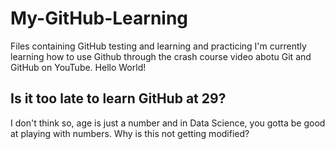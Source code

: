 # My-GitHub-Learning
Files containing GitHub testing and learning and practicing
I'm currently learning how to use Github through the crash course video abotu Git and GitHub on YouTube.
Hello World!
## Is it too late to learn GitHub at 29?
I don't think so, age is just a number and in Data Science, you gotta be good at playing with numbers.
Why is this not getting modified?